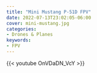 ```yaml
---
title: "Mini Mustang P-51D FPV"
date: 2022-07-13T23:02:05-06:00
cover: mini-mustang.jpg
categories:
- Drones & Planes
keywords:
- FPV
---
```


{{< youtube OnVDaDN_VcY >}}
